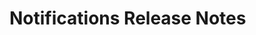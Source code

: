 <!-- Release notes authoring guidelines: http://keepachangelog.com/ -->

# Notifications Release Notes

<!-- ## [Unreleased] -->

<!--## [VERSION] - [RELEASE_DATE]-->
